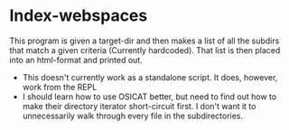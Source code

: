 # Index-webspaces

This program is given a target-dir and then makes a list of all the subdirs that match a given criteria (Currently hardcoded).  That list is then placed into an html-format and printed out.

* This doesn't currently work as a standalone script.
  It does, however, work from the REPL
* I should learn how to use OSICAT better, but need to find out how to make their directory iterator short-circuit first.  I don't want it to unnecessarily walk through every file in the subdirectories.
